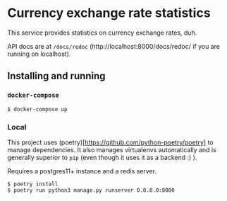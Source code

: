# Currency exchange rate statistics

This service provides statistics on currency exchange rates, duh.

API docs are at `/docs/redoc` (http://localhost:8000/docs/redoc/ if you are
running on localhost).

## Installing and running

### `docker-compose`

```
$ docker-compose up
```

### Local

This project uses (poetry)[https://github.com/python-poetry/poetry] to manage
dependencies.  It also manages virtualenvs automatically and is generally
superior to `pip` (even though it uses it as a backend :) ).

Requires a postgres11+ instance and a redis server.

```
$ poetry install
$ poetry run python3 manage.py runserver 0.0.0.0:8000
```
